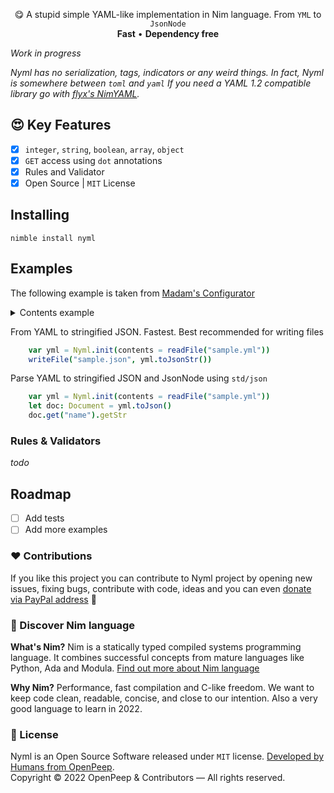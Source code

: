 <p align="center">
    😋 A stupid simple YAML-like implementation in Nim language. From <code>YML</code> to <code>JsonNode</code><br>
    <strong>Fast</strong> • <strong>Dependency free</strong>
</p>

_Work in progress_

_Nyml has no serialization, tags, indicators or any weird things. In fact, Nyml is somewhere between `toml` and `yaml`_
_If you need a YAML 1.2 compatible library go with [flyx's NimYAML](https://github.com/flyx/NimYAML)._

## 😍 Key Features
- [x] `integer`, `string`, `boolean`, `array`, `object`
- [x] `GET` access using `dot` annotations
- [x] Rules and Validator
- [x] Open Source | `MIT` License

## Installing

```
nimble install nyml
```

## Examples

The following example is taken from [Madam's Configurator](https://github.com/openpeep/madam)

<details>
    <summary>Contents example</summary>

```yaml
name: "Madam"
path: "./example"
port: 1230

templates:
  views: "views"
  layouts: "layouts"
  partials: "partials"

assets:
  source: "./dist/assets/*"
  public: "/assets"

console:
  logger: true
  clear: true
```

</details>

From YAML to stringified JSON. Fastest. Best recommended for writing files
```nim
    var yml = Nyml.init(contents = readFile("sample.yml"))
    writeFile("sample.json", yml.toJsonStr())
```

Parse YAML to stringified JSON and JsonNode using `std/json`
```nim
    var yml = Nyml.init(contents = readFile("sample.yml"))
    let doc: Document = yml.toJson()
    doc.get("name").getStr
```

### Rules & Validators
_todo_

## Roadmap
- [ ] Add tests
- [ ] Add more examples

### ❤ Contributions
If you like this project you can contribute to Nyml project by opening new issues, fixing bugs, contribute with code, ideas and you can even [donate via PayPal address](https://www.paypal.com/donate/?hosted_button_id=RJK3ZTDWPL55C) 🥰

### 👑 Discover Nim language
<strong>What's Nim?</strong> Nim is a statically typed compiled systems programming language. It combines successful concepts from mature languages like Python, Ada and Modula. [Find out more about Nim language](https://nim-lang.org/)

<strong>Why Nim?</strong> Performance, fast compilation and C-like freedom. We want to keep code clean, readable, concise, and close to our intention. Also a very good language to learn in 2022.

### 🎩 License
Nyml is an Open Source Software released under `MIT` license. [Developed by Humans from OpenPeep](https://github.com/openpeep).<br>
Copyright &copy; 2022 OpenPeep & Contributors &mdash; All rights reserved.